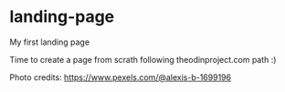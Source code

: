 # landing-page
My first landing page

Time to create a page from scrath following theodinproject.com path :)

Photo credits: https://www.pexels.com/@alexis-b-1699196

